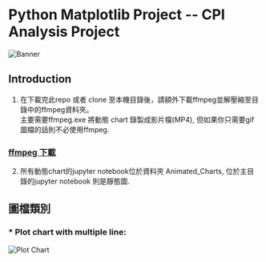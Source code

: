 # Python Matplotlib Project -- CPI Analysis Project

![Banner](https://github.com/Zachky/CPI-Analysis-Project/blob/main/Image_Library/matplotlib.jpg?raw=true "Banner")

## Introduction 

1.  在下載完此repo 或者 clone 至本機目錄後，請額外下載ffmpeg並解壓縮至目錄中的ffmpeg資料夾。<br>
    主要需要ffmpeg.exe 將動態 chart 錄製成影片檔(MP4), 但如果你只需要gif圖檔的話則不必使用ffmpeg.

### [ffmpeg 下載](https://ffmpeg.org/download.html)

2.  所有動態chart的jupyter notebook位於資料夾 Animated_Charts, 位於主目錄的jupyter notebook 則是靜態圖.

## 圖檔類別

### * Plot chart with multiple line:

![Plot Chart](https://github.com/Zachky/CPI-Analysis-Project/blob/main/Image_Library/CPI_subcomponents.gif?raw=true "Plot Chart")


